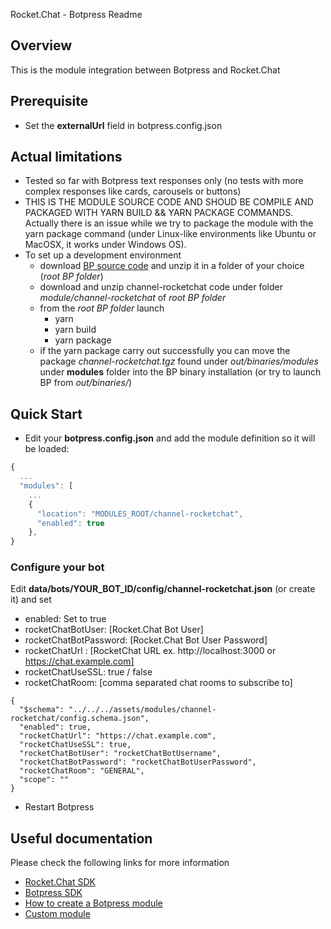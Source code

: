 Rocket.Chat - Botpress Readme

## Overview

This is the module integration between Botpress and Rocket.Chat

## Prerequisite

- Set the **externalUrl** field in botpress.config.json

## Actual limitations

- Tested so far with Botpress text responses only (no tests with more complex responses like cards, carousels or buttons)
- THIS IS THE MODULE SOURCE CODE AND SHOUD BE COMPILE AND PACKAGED WITH YARN BUILD && YARN PACKAGE COMMANDS. Actually there is an issue while we try to package the module with the yarn package command (under Linux-like environments like Ubuntu or MacOSX, it works under Windows OS). 
- To set up a development environment
    -  download [BP source code](https://github.com/botpress/botpress) and unzip it in a folder of your choice (_root BP folder_)
    -  download and unzip channel-rocketchat code under folder _module/channel-rocketchat_ of _root BP folder_
    -  from the _root BP folder_ launch 
        - yarn
        - yarn build
        - yarn package
   - if the yarn package carry out successfully you can move the package _channel-rocketchat.tgz_ found under _out/binaries/modules_ under **modules** folder into the BP binary installation (or try to launch BP from _out/binaries/_)

## Quick Start

- Edit your **botpress.config.json** and add the module definition so it will be loaded:

```js
{
  ...
  "modules": [
    ...
    {
      "location": "MODULES_ROOT/channel-rocketchat",
      "enabled": true
    },
}
```

### Configure your bot
 
Edit **data/bots/YOUR_BOT_ID/config/channel-rocketchat.json** (or create it) and set
- enabled: Set to true
- rocketChatBotUser: [Rocket.Chat Bot User] 
- rocketChatBotPassword: [Rocket.Chat Bot User Password]
- rocketChatUrl : [RocketChat URL ex. http://localhost:3000 or https://chat.example.com]   
- rocketChatUseSSL: true / false
- rocketChatRoom: [comma separated chat rooms to subscribe to]

```
{
  "$schema": "../../../assets/modules/channel-rocketchat/config.schema.json",
  "enabled": true,
  "rocketChatUrl": "https://chat.example.com",
  "rocketChatUseSSL": true,  
  "rocketChatBotUser": "rocketChatBotUsername",
  "rocketChatBotPassword": "rocketChatBotUserPassword",
  "rocketChatRoom": "GENERAL",
  "scope": ""
}
```



- Restart Botpress


## Useful documentation

Please check the following links for more information

- [Rocket.Chat SDK](https://github.com/RocketChat/Rocket.Chat.js.SDK)
- [Botpress SDK](https://botpress.com/reference/)
- [How to create a Botpress module](https://botpress.com/docs/developers/create-module/)
- [Custom module](https://botpress.com/docs/advanced/custom-module)
